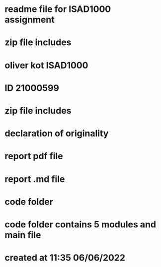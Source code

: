 # readme file for ISAD1000 assignment
# zip file includes
#
# oliver kot ISAD1000
# ID 21000599
#
# zip file includes
#
#   declaration of originality
#   report pdf file
#   report .md file
#   code folder
#     code folder contains 5 modules and main file
#
# created at 11:35 06/06/2022
